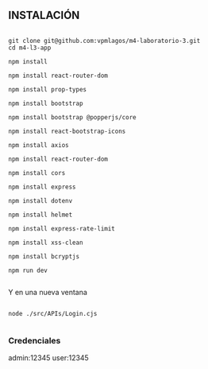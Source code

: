 
## INSTALACIÓN

<code>
git clone git@github.com:vpmlagos/m4-laboratorio-3.git
cd m4-l3-app <br>
npm install<br>
npm install react-router-dom<br>
npm install prop-types<br>
npm install bootstrap<br>
npm install bootstrap @popperjs/core<br>
npm install react-bootstrap-icons<br>
npm install axios<br>
npm install react-router-dom<br>
npm install cors<br>
npm install express<br>
npm install dotenv<br>
npm install helmet<br>
npm install express-rate-limit<br>
npm install xss-clean<br>
npm install bcryptjs<br>
npm run dev<br>
</code>


Y en una nueva ventana

<code>
node ./src/APIs/Login.cjs<br>
</code>


### Credenciales 

admin:12345
user:12345